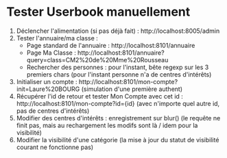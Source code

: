 Tester Userbook manuellement
==============================

1. Déclencher l'alimentation (si pas déjà fait) : http://localhost:8005/admin
2. Tester l'annuaire/ma classe :
    - Page standard de l'annuaire : http://localhost:8101/annuaire
    - Page Ma Classe : http://localhost:8101/annuaire?query=class=CM2%20de%20Mme%20Rousseau
    - Rechercher des personnes : pour l'instant, bête regexp sur les 3 premiers chars (pour l'instant personne n'a de centres d'intérêts)
3. Initialiser un compte : http://localhost:8101/mon-compte?init=Laure%20BOURG (simulation d'une première authent)
4. Récupérer l'id de retour et tester Mon Compte avec cet id : http://localhost:8101/mon-compte?id={id} (avec n'importe quel autre id, pas de centres d'intérêts)
6. Modifier des centres d'intérêts : enregistrement sur blur() (le requête ne finit pas, mais au rechargement les modifs sont là / idem pour la visibilité)
7. Modifier la visibilité d'une catégorie (la mise à jour du statut de visibilité courant ne fonctionne pas)
